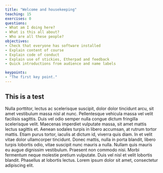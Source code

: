 ```yaml
---
title: "Welcome and housekeeping"
teaching: 15
exercises: 0
questions:
- What am I doing here?
- What is this all about?
- Who are all these people?
objectives:
- Check that everyone has software installed
- Explain content of course
- Explain code of conduct
- Explain use of stickies, Etherpad and feedback
- Quick introductions from audience and name labels

keypoints:
- "The first key point."
---
```


## This is a test

Nulla porttitor, lectus ac scelerisque suscipit, dolor dolor tincidunt arcu, sit amet vestibulum massa nisl at nunc. Pellentesque vehicula massa vel velit facilisis sagittis. Duis vel odio semper nulla congue dictum fringilla scelerisque velit. Maecenas imperdiet vulputate massa, sit amet mattis lectus sagittis et. Aenean sodales turpis in libero accumsan, at rutrum tortor mattis. Etiam purus tortor, iaculis at dictum id, viverra quis diam. In et velit vitae dolor ullamcorper tincidunt. Donec mattis, nulla in porta blandit, libero turpis lobortis odio, vitae suscipit nunc mauris a nulla. Nullam quis mauris eu augue dignissim vestibulum. Praesent non commodo nisi. Morbi fermentum neque molestie pretium vulputate. Duis vel nisl et velit lobortis blandit. Phasellus at lobortis lectus. Lorem ipsum dolor sit amet, consectetur adipiscing elit.